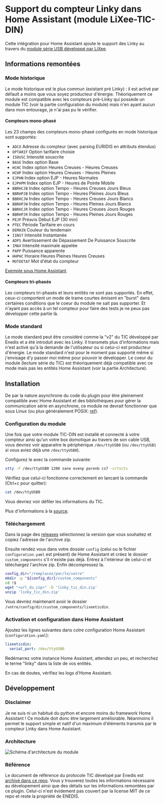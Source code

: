 # Support du compteur Linky dans Home Assistant (module LiXee-TIC-DIN)

Cette intégration pour Home Assistant ajoute le support des Linky au travers du [module série USB développé par LiXee](https://lixee.fr/produits/30-tic-din-3770014375070.html).

## Informations remontées

### Mode historique

Le mode historique est le plus commun (existant pré Linky) : il est activé par défault a moins que vous soyez producteur d'énergie. Théoriquement ce module est compatible avec les compteurs pré-Linky qui possède un module TIC (voir la partie configuration du module) mais n'en ayant aucun dans mon entourage, je n'ai pas pu le vérifier.

#### Compteurs mono-phasé

Les 23 champs des compteurs mono-phasé configurés en mode historique sont supportés:

* `ADCO` Adresse du compteur (avec parsing EURIDIS en attributs étendus)
* `OPTARIF` Option tarifaire choisie
* `ISOUSC` Intensité souscrite
* `BASE` Index option Base
* `HCHC` Index option Heures Creuses - Heures Creuses
* `HCHP` Index option Heures Creuses - Heures Pleines
* `EJPHN` Index option EJP - Heures Normales
* `EJPHPM` Index option EJP - Heures de Pointe Mobile
* `BBRHCJB` Index option Tempo - Heures Creuses Jours Bleus
* `BBRHPJB` Index option Tempo - Heures Pleines Jours Bleus
* `BBRHCJW` Index option Tempo - Heures Creuses Jours Blancs
* `BBRHPJW` Index option Tempo - Heures Pleines Jours Blancs
* `BBRHCJR` Index option Tempo - Heures Creuses Jours Rouges
* `BBRHPJR` Index option Tempo - Heures Pleines Jours Rouges
* `PEJP` Préavis Début EJP (30 min)
* `PTEC` Période Tarifaire en cours
* `DEMAIN` Couleur du lendemain
* `IINST` Intensité Instantanée
* `ADPS` Avertissement de Dépassement De Puissance Souscrite
* `IMAX` Intensité maximale appelée
* `PAPP` Puissance apparente
* `HHPHC` Horaire Heures Pleines Heures Creuses
* `MOTDETAT` Mot d'état du compteur

[Exemple sous Home Assistant](https://github.com/hekmon/lixeeticdin/raw/v1.0.1/res/SCR-20220706-inu.png).

#### Compteurs tri-phasés

Les compteurs tri-phasés et leurs entités ne sont pas supportés. En effet, ceux-ci comportent un mode de trame courtes émisent en "burst" dans certaines conditions que le coeur du module ne sait pas supporter. Et n'ayant pas accès à un tel compteur pour faire des tests je ne peux pas développer cette partie là.

### Mode standard

Le mode standard peut être considéré comme la "v2" du TIC développé par Enedis et a été introduit avec les Linky. Il transmets plus d'informations mais n'est activé qu'à la demande de l'utilisateur ou si celui-ci est producteur d'énergie. Le mode standard n'est pour le moment pas supporté même si j'envisage d'y passer moi même pour pouvoir le développer. Le coeur du module (lecture série du TIC) est théoriquement déjà compatible avec ce mode mais pas les entités Home Assistant (voir la partie Architecture).

## Installation

De par la nature asynchrone du code du plugin pour être pleinement compatible avec Home Assistant et des bibliothèques pour gérer la communication série en asynchrone, ce module ne devrait fonctionner que sous Linux (ou plus généralement POSIX: [ref](https://github.com/pyserial/pyserial-asyncio/raw/v0.6/serial_asyncio/__init__.py#L13-L16)).

### Configuration du module

Une fois que votre module TIC-DIN est installé et connecté à votre compteur ainsi qu'un votre box domotique au travers de son cable USB, vous devriez voir apparaitre le périphérique `/dev/ttyUSB0` (ou `/dev/ttyUSB1` si vous aviez déjà une `/dev/ttyUSB0`).

Configurez le avec la commande suivante:

```bash
stty -F /dev/ttyUSB0 1200 sane evenp parenb cs7 -crtscts
```

Vérifiez que celui-ci fonctionne correctement en lancant la commande (Ctrl+c pour quitter):

```bash
cat /dev/ttyUSB0
```

Vous devriez voir défiler les informations du TIC.


Plus d'informations à la [source](https://faire-ca-soi-meme.fr/domotique/2016/09/12/module-teleinformation-tic/).

### Téléchargement

Dans la page des [releases](https://github.com/hekmon/lixeeticdin/releases) sélectionnez la version que vous souhaitez et copiez l'adresse de l'archive zip.

Ensuite rendez vous dans votre dossier `config` (celui ou le fichier `configuration.yaml` est présent) de Home Assistant et créez le dossier `custom_components` s'il n'existe pas déjà. Entrez à l'intérieur de celui-ci et téléchargez l'archive zip. Enfin décompressez la.

```bash
config_dir="/remplacez/par/le/votre"
mkdir -p "${config_dir}/custom_components"
cd !$
wget "<url_du_zip>" -O 'linky_tic_din.zip'
unzip 'linky_tic_din.zip'
```

Vous devriez maintenant avoir le dossier `/votre/config/dir/custom_components/lixeeticdin`.

### Activation et configuration dans Home Assistant

Ajoutez les lignes suivantes dans cotre configuration Home Assistant (`configuration.yaml`):

```yaml
lixeeticdin:
  serial_port: /dev/ttyUSB0
```

Redémarrez votre instance Home Assistant, attendez un peu, et recherchez le terme "linky" dans la liste de vos entités.

En cas de doutes, vérifiez les logs d'Home Assistant.

## Développement
### Disclaimer

Je ne suis ni un habitué du python et encore moins du framework Home Assistant ! Ce module doit donc être largement améliorable. Néanmoins il permet le support simple et natif d'un maximum d'éléments transmis par le compteur Linky dans Home Assistant.

### Architecture

![Schéma d'architecture du module](https://github.com/hekmon/lixeeticdin/raw/v1.0.1/res/lixeeticdin_archi.excalidraw.png "Schéma d'architecture du module")

### Référence

Le document de référence du protocole TIC dévelopé par Enedis est [archivé dans ce repo](https://github.com/hekmon/lixeeticdin/raw/v1.0.1/Enedis-NOI-CPT_54E.pdf). Vous y trouverez toutes les informations nécessaire au dévelopement ainsi que des détails sur les informations remontées par ce plugin. Celui-ci n'est évidement pas couvert par la license MIT de ce repo et reste la propriété de ENEDIS.
